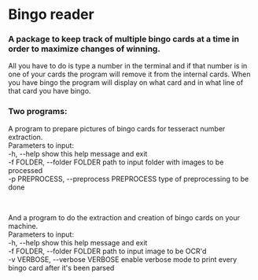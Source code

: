 # Bingo reader

### A package to keep track of multiple bingo cards at a time in order to maximize changes of winning.
All you have to do is type a number in the terminal and if that number is in one of your cards the program will remove
 it from the internal cards. When you have bingo the program will display on what card and in what line of that card you have bingo.
 <br>

### Two programs: <br>
A program to prepare pictures of bingo cards for tesseract number extraction. <br>
Parameters to input:
<br>
	-h, --help            show this help message and exit <br>
  -f FOLDER, --folder FOLDER
                        path to input folder with images to be processed <br>
  -p PREPROCESS, --preprocess PREPROCESS
                        type of preprocessing to be done
                        
<br>

And a program to do the extraction and creation of bingo cards on your machine. <br>
Parameters to input:
<br>
  -h, --help            show this help message and exit <br>
  -f FOLDER, --folder FOLDER
                        path to input image to be OCR'd <br>
  -v VERBOSE, --verbose VERBOSE
                        enable verbose mode to print every bingo card after
                        it's been parsed
